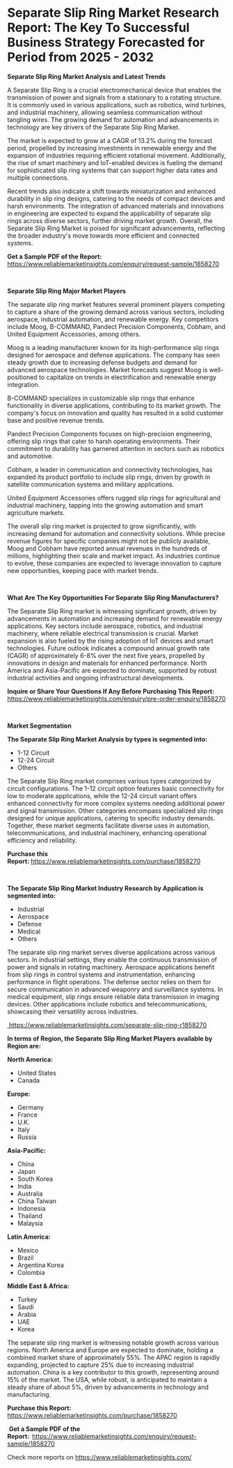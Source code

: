 <p><h1>Separate Slip Ring Market Research Report: The Key To Successful Business Strategy Forecasted for Period from 2025 - 2032</h1></p><p><strong>Separate Slip Ring Market Analysis and Latest Trends</strong></p>
<p><p>A Separate Slip Ring is a crucial electromechanical device that enables the transmission of power and signals from a stationary to a rotating structure. It is commonly used in various applications, such as robotics, wind turbines, and industrial machinery, allowing seamless communication without tangling wires. The growing demand for automation and advancements in technology are key drivers of the Separate Slip Ring Market.</p><p>The market is expected to grow at a CAGR of 13.2% during the forecast period, propelled by increasing investments in renewable energy and the expansion of industries requiring efficient rotational movement. Additionally, the rise of smart machinery and IoT-enabled devices is fueling the demand for sophisticated slip ring systems that can support higher data rates and multiple connections.</p><p>Recent trends also indicate a shift towards miniaturization and enhanced durability in slip ring designs, catering to the needs of compact devices and harsh environments. The integration of advanced materials and innovations in engineering are expected to expand the applicability of separate slip rings across diverse sectors, further driving market growth. Overall, the Separate Slip Ring Market is poised for significant advancements, reflecting the broader industry's move towards more efficient and connected systems.</p></p>
<p><strong>Get a Sample PDF of the Report:&nbsp;</strong> <a href="https://www.reliablemarketinsights.com/enquiry/request-sample/1858270?utm_campaign=3556&utm_medium=2&utm_source=Github&utm_content=ia&utm_term=11042025&utm_id=separate-slip-ring">https://www.reliablemarketinsights.com/enquiry/request-sample/1858270</a></p>
<p>&nbsp;</p>
<p><strong>Separate Slip Ring Major Market Players</strong></p>
<p><p>The separate slip ring market features several prominent players competing to capture a share of the growing demand across various sectors, including aerospace, industrial automation, and renewable energy. Key competitors include Moog, B-COMMAND, Pandect Precision Components, Cobham, and United Equipment Accessories, among others.</p><p>Moog is a leading manufacturer known for its high-performance slip rings designed for aerospace and defense applications. The company has seen steady growth due to increasing defense budgets and demand for advanced aerospace technologies. Market forecasts suggest Moog is well-positioned to capitalize on trends in electrification and renewable energy integration.</p><p>B-COMMAND specializes in customizable slip rings that enhance functionality in diverse applications, contributing to its market growth. The company's focus on innovation and quality has resulted in a solid customer base and positive revenue trends.</p><p>Pandect Precision Components focuses on high-precision engineering, offering slip rings that cater to harsh operating environments. Their commitment to durability has garnered attention in sectors such as robotics and automotive.</p><p>Cobham, a leader in communication and connectivity technologies, has expanded its product portfolio to include slip rings, driven by growth in satellite communication systems and military applications. </p><p>United Equipment Accessories offers rugged slip rings for agricultural and industrial machinery, tapping into the growing automation and smart agriculture markets.</p><p>The overall slip ring market is projected to grow significantly, with increasing demand for automation and connectivity solutions. While precise revenue figures for specific companies might not be publicly available, Moog and Cobham have reported annual revenues in the hundreds of millions, highlighting their scale and market impact. As industries continue to evolve, these companies are expected to leverage innovation to capture new opportunities, keeping pace with market trends.</p></p>
<p>&nbsp;</p>
<p><strong>What Are The Key Opportunities For Separate Slip Ring Manufacturers?</strong></p>
<p><p>The Separate Slip Ring market is witnessing significant growth, driven by advancements in automation and increasing demand for renewable energy applications. Key sectors include aerospace, robotics, and industrial machinery, where reliable electrical transmission is crucial. Market expansion is also fueled by the rising adoption of IoT devices and smart technologies. Future outlook indicates a compound annual growth rate (CAGR) of approximately 6-8% over the next five years, propelled by innovations in design and materials for enhanced performance. North America and Asia-Pacific are expected to dominate, supported by robust industrial activities and ongoing infrastructural developments.</p></p>
<p><strong>Inquire or Share Your Questions If Any Before Purchasing This Report:</strong> <a href="https://www.reliablemarketinsights.com/enquiry/pre-order-enquiry/1858270?utm_campaign=3556&utm_medium=2&utm_source=Github&utm_content=ia&utm_term=11042025&utm_id=separate-slip-ring">https://www.reliablemarketinsights.com/enquiry/pre-order-enquiry/1858270</a></p>
<p>&nbsp;</p>
<p><strong>Market Segmentation</strong></p>
<p><strong>The Separate Slip Ring Market Analysis by types is segmented into:</strong></p>
<p><ul><li>1-12 Circuit</li><li>12-24 Circuit</li><li>Others</li></ul></p>
<p><p>The Separate Slip Ring market comprises various types categorized by circuit configurations. The 1-12 circuit option features basic connectivity for low to moderate applications, while the 12-24 circuit variant offers enhanced connectivity for more complex systems needing additional power and signal transmission. Other categories encompass specialized slip rings designed for unique applications, catering to specific industry demands. Together, these market segments facilitate diverse uses in automation, telecommunications, and industrial machinery, enhancing operational efficiency and reliability.</p></p>
<p><strong>Purchase this Report:&nbsp;</strong><a href="https://www.reliablemarketinsights.com/purchase/1858270?utm_campaign=3556&utm_medium=2&utm_source=Github&utm_content=ia&utm_term=11042025&utm_id=separate-slip-ring">https://www.reliablemarketinsights.com/purchase/1858270</a></p>
<p>&nbsp;</p>
<p><strong>The Separate Slip Ring Market Industry Research by Application is segmented into:</strong></p>
<p><ul><li>Industrial</li><li>Aerospace</li><li>Defense</li><li>Medical</li><li>Others</li></ul></p>
<p><p>The separate slip ring market serves diverse applications across various sectors. In industrial settings, they enable the continuous transmission of power and signals in rotating machinery. Aerospace applications benefit from slip rings in control systems and instrumentation, enhancing performance in flight operations. The defense sector relies on them for secure communication in advanced weaponry and surveillance systems. In medical equipment, slip rings ensure reliable data transmission in imaging devices. Other applications include robotics and telecommunications, showcasing their versatility across industries.</p></p>
<p><a href="https://www.reliablemarketinsights.com/separate-slip-ring-r1858270?utm_campaign=3556&utm_medium=2&utm_source=Github&utm_content=ia&utm_term=11042025&utm_id=separate-slip-ring">&nbsp;https://www.reliablemarketinsights.com/separate-slip-ring-r1858270</a></p>
<p><strong>In terms of Region, the Separate Slip Ring Market Players available by Region are:</strong></p>
<p>
    <p> <strong> North America: </strong>
        <ul>
            <li>United States</li>
            <li>Canada</li>
        </ul>
        </p> 
    <p> <strong> Europe: </strong>
        <ul>
            <li>Germany</li>
            <li>France</li>
            <li>U.K.</li>
            <li>Italy</li>
            <li>Russia</li>
        </ul>
        </p> 
    <p> <strong> Asia-Pacific: </strong>
        <ul>
            <li>China</li>
            <li>Japan</li>
            <li>South Korea</li>
            <li>India</li>
            <li>Australia</li>
            <li>China Taiwan</li>
            <li>Indonesia</li>
            <li>Thailand</li>
            <li>Malaysia</li>
        </ul>
        </p> 
    <p> <strong> Latin America: </strong>
        <ul>
            <li>Mexico</li>
            <li>Brazil</li>
            <li>Argentina Korea</li>
            <li>Colombia</li>
        </ul>
        </p> 
    <p> <strong> Middle East & Africa: </strong>
        <ul>
            <li>Turkey</li>
            <li>Saudi</li>
            <li>Arabia</li>
            <li>UAE</li>
            <li>Korea</li>
        </ul>
    </p>
    </p>
<p><p>The separate slip ring market is witnessing notable growth across various regions. North America and Europe are expected to dominate, holding a combined market share of approximately 55%. The APAC region is rapidly expanding, projected to capture 25% due to increasing industrial automation. China is a key contributor to this growth, representing around 15% of the market. The USA, while robust, is anticipated to maintain a steady share of about 5%, driven by advancements in technology and manufacturing.</p></p>
<p><strong>Purchase this Report: </strong><a href="https://www.reliablemarketinsights.com/purchase/1858270?utm_campaign=3556&utm_medium=2&utm_source=Github&utm_content=ia&utm_term=11042025&utm_id=separate-slip-ring">https://www.reliablemarketinsights.com/purchase/1858270</a></p>
<p>&nbsp;<strong>Get a Sample PDF of the Report:&nbsp;&nbsp;</strong><a href="https://www.reliablemarketinsights.com/enquiry/request-sample/1858270?utm_campaign=3556&utm_medium=2&utm_source=Github&utm_content=ia&utm_term=11042025&utm_id=separate-slip-ring">https://www.reliablemarketinsights.com/enquiry/request-sample/1858270</a></p>
<p><strong></strong></p>
<p>Check more reports on <a href="https://www.reliablemarketinsights.com/?utm_campaign=3556&utm_medium=2&utm_source=Github&utm_content=ia&utm_term=11042025&utm_id=separate-slip-ring">https://www.reliablemarketinsights.com/</a></p>